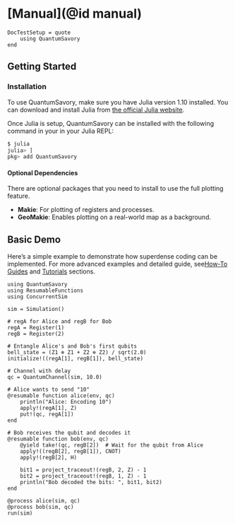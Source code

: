 # [Manual](@id manual)

```@meta
DocTestSetup = quote
    using QuantumSavory
end
```

## Getting Started

### Installation

To use QuantumSavory, make sure you have Julia version 1.10 installed. You can download and install Julia from [the official Julia website](https://julialang.org/downloads/).

Once Julia is setup, QuantumSavory can be installed with the following command in your in your Julia REPL:
```bash
$ julia
julia> ]
pkg> add QuantumSavory
```

#### Optional Dependencies

There are optional packages that you need to install to use the full plotting feature.
- **Makie**: For plotting of registers and processes.
- **GeoMakie**: Enables plotting on a real-world map as a background.

## Basic Demo

Here’s a simple example to demonstrate how superdense coding can be implemented. For more advanced examples and detailed guide, see[How-To Guides](@ref) and [Tutorials](@ref) sections.

```
using QuantumSavory
using ResumableFunctions
using ConcurrentSim

sim = Simulation()

# regA for Alice and regB for Bob
regA = Register(1)
regB = Register(2)

# Entangle Alice's and Bob's first qubits
bell_state = (Z1 ⊗ Z1 + Z2 ⊗ Z2) / sqrt(2.0)
initialize!((regA[1], regB[1]), bell_state)

# Channel with delay
qc = QuantumChannel(sim, 10.0)

# Alice wants to send "10"
@resumable function alice(env, qc)
    println("Alice: Encoding 10")
    apply!(regA[1], Z)
    put!(qc, regA[1])
end

# Bob receives the qubit and decodes it
@resumable function bob(env, qc)
    @yield take!(qc, regB[2])  # Wait for the qubit from Alice
    apply!((regB[2], regB[1]), CNOT)
    apply!(regB[2], H)

    bit1 = project_traceout!(regB, 2, Z) - 1
    bit2 = project_traceout!(regB, 1, Z) - 1
    println("Bob decoded the bits: ", bit1, bit2)
end

@process alice(sim, qc)
@process bob(sim, qc)
run(sim)
```